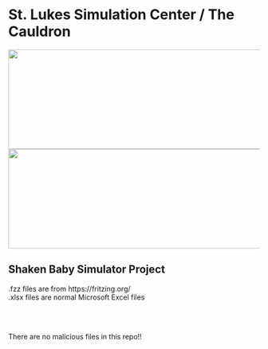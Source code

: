 <h1>St. Lukes Simulation Center / The Cauldron</h1>

<img src="https://www.slhn.org/-/media/slhn/Global/Image/Logo/logo.ashx" height="200" width="600" >
<img src="https://www.stlukessimcenter.org/assets/img/3d-print-innovation-lab/the-cauldron-logo.jpg" height="200" width="600" >


<h2>Shaken Baby Simulator Project</h2>

<p>.fzz files are from https://fritzing.org/
<br>
.xlsx files are normal Microsoft Excel files</p>
<br>
<br>
<p>There are no malicious files in this repo!!</p>
